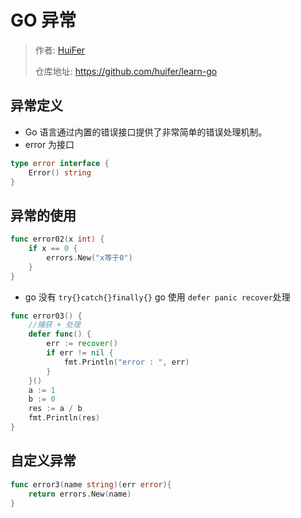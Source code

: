 # GO 异常
> 作者: [HuiFer](https://github.com/huifer)
>
> 仓库地址: https://github.com/huifer/learn-go
>
## 异常定义
- Go 语言通过内置的错误接口提供了非常简单的错误处理机制。
- error 为接口

```go
type error interface {
	Error() string
}
```

## 异常的使用

```go
func error02(x int) {
	if x == 0 {
		errors.New("x等于0")
	}
}
```

- go 没有 `try{}catch{}finally{}` go 使用 `defer panic recover`处理

```go
func error03() {
	//捕获 + 处理
	defer func() {
		err := recover()
		if err != nil {
			fmt.Println("error : ", err)
		}
	}()
	a := 1
	b := 0
	res := a / b
	fmt.Println(res)
}

```

## 自定义异常

```go
func error3(name string)(err error){
	return errors.New(name)
}
```